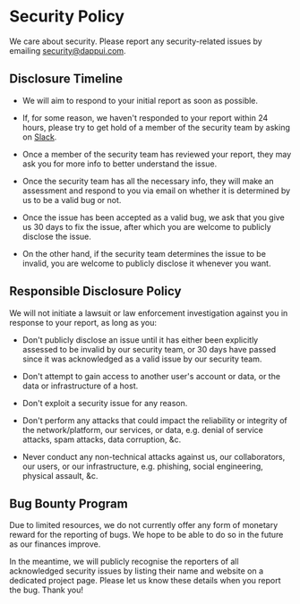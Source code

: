 # Security Policy

We care about security. Please report any security-related issues by emailing
security@dappui.com.

## Disclosure Timeline

- We will aim to respond to your initial report as soon as possible.

- If, for some reason, we haven't responded to your report within 24 hours,
  please try to get hold of a member of the security team by asking on
  [Slack](https://dappui.com/slack).

- Once a member of the security team has reviewed your report, they may ask you
  for more info to better understand the issue.

- Once the security team has all the necessary info, they will make an
  assessment and respond to you via email on whether it is determined by us to
  be a valid bug or not.

- Once the issue has been accepted as a valid bug, we ask that you give us 30
  days to fix the issue, after which you are welcome to publicly disclose the
  issue.

- On the other hand, if the security team determines the issue to be invalid,
  you are welcome to publicly disclose it whenever you want.

## Responsible Disclosure Policy

We will not initiate a lawsuit or law enforcement investigation against you in
response to your report, as long as you:

- Don't publicly disclose an issue until it has either been explicitly assessed
  to be invalid by our security team, or 30 days have passed since it was
  acknowledged as a valid issue by our security team.

- Don't attempt to gain access to another user's account or data, or the data or
  infrastructure of a host.

- Don't exploit a security issue for any reason.

- Don't perform any attacks that could impact the reliability or integrity of
  the network/platform, our services, or data, e.g. denial of service attacks,
  spam attacks, data corruption, &c.

- Never conduct any non-technical attacks against us, our collaborators, our
  users, or our infrastructure, e.g. phishing, social engineering, physical
  assault, &c.

## Bug Bounty Program

Due to limited resources, we do not currently offer any form of monetary reward
for the reporting of bugs. We hope to be able to do so in the future as our
finances improve.

In the meantime, we will publicly recognise the reporters of all acknowledged
security issues by listing their name and website on a dedicated project page.
Please let us know these details when you report the bug. Thank you!
